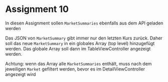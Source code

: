 # Assignment 10

In diesen Assignment sollen `MarketSummaries` ebenfalls aus dem API geladen werden

Das JSON von `MarketSummary` gibt immer nur den letzten Kurs zurück. Daher soll das neue `MarketSummary` in ein globales Array (top level) hinzugefügt werden. Das globale Array soll dann im TableViewController angezeigt werden. 

Achtung: wenn das Array alle `MarketSummaries` enthält, muss nach dem jeweiligen `Market` gefiltert werden, bevor es im DetailViewController angezeigt wird

